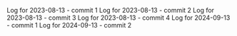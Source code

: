 Log for 2023-08-13 - commit 1
Log for 2023-08-13 - commit 2
Log for 2023-08-13 - commit 3
Log for 2023-08-13 - commit 4
Log for 2024-09-13 - commit 1
Log for 2024-09-13 - commit 2
